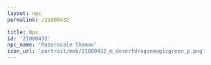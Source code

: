```yaml
---
layout: npc
permalink: /21000432

title: Npc
id: '21000432'
npc_name: 'Razorscale Shaman'
icon_url: 'portrait/mob/21000432_m_desertdragonmagicgreen_p.png'
---
```

